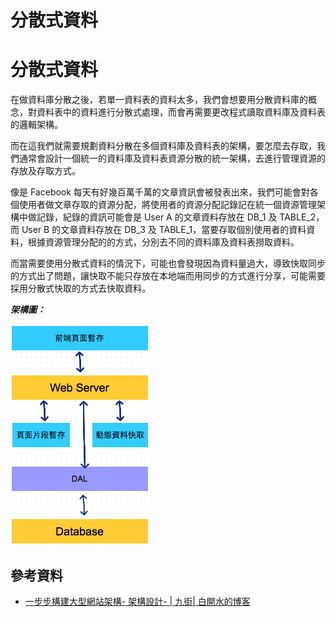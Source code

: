# 分散式資料

# 分散式資料

在做資料庫分散之後，若單一資料表的資料太多，我們會想要用分散資料庫的概念，對資料表中的資料進行分散式處理，而會再需要更改程式讀取資料庫及資料表的邏輯架構。

而在這我們就需要規劃資料分散在多個資料庫及資料表的架構，要怎麼去存取，我們通常會設計一個統一的資料庫及資料表資源分散的統一架構，去進行管理資源的存放及存取方式。

像是 Facebook 每天有好幾百萬千萬的文章資訊會被發表出來，我們可能會對各個使用者做文章存取的資源分配，將使用者的資源分配記錄記在統一個資源管理架構中做記錄，紀錄的資訊可能會是 User A 的文章資料存放在 DB_1 及 TABLE_2，而 User B 的文章資料存放在 DB_3 及 TABLE_1，當要存取個別使用者的資料資料，根據資源管理分配的的方式，分別去不同的資料庫及資料表撈取資料。

而當需要使用分散式資料的情況下，可能也會發現因為資料量過大，導致快取同步的方式出了問題，讓快取不能只存放在本地端而用同步的方式進行分享，可能需要採用分散式快取的方式去快取資料。

***架構圖：***

![](img/c5bce2ff.png)

## 參考資料

*   [一步步構建大型網站架構- 架構設計- | 九街| 白開水的博客](http://www.9streets.cn/art-php-489.html)